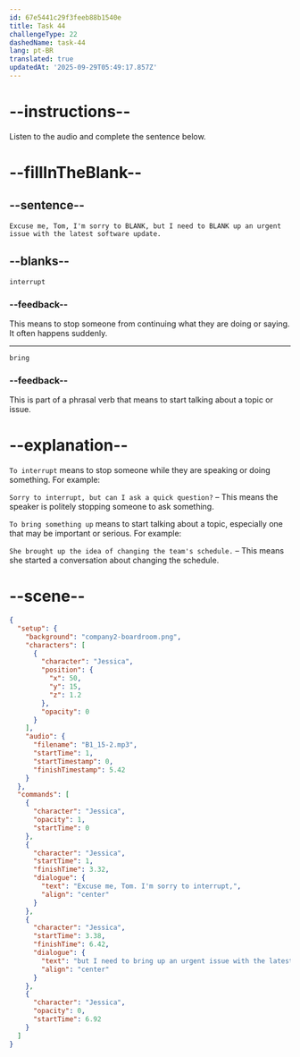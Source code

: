 ```yaml
---
id: 67e5441c29f3feeb88b1540e
title: Task 44
challengeType: 22
dashedName: task-44
lang: pt-BR
translated: true
updatedAt: '2025-09-29T05:49:17.857Z'
---
```


<!-- (Audio) Jessica: Excuse me, Tom, I'm sorry to interrupt, but I need to bring up an urgent issue with the latest software update. -->

# --instructions--

Listen to the audio and complete the sentence below.

# --fillInTheBlank--

## --sentence--

`Excuse me, Tom, I'm sorry to BLANK, but I need to BLANK up an urgent issue with the latest software update.`

## --blanks--

`interrupt`

### --feedback--

This means to stop someone from continuing what they are doing or saying. It often happens suddenly.

---

`bring`

### --feedback--

This is part of a phrasal verb that means to start talking about a topic or issue.

# --explanation--

`To interrupt` means to stop someone while they are speaking or doing something. For example:

`Sorry to interrupt, but can I ask a quick question?` – This means the speaker is politely stopping someone to ask something.

`To bring something up` means to start talking about a topic, especially one that may be important or serious. For example:

`She brought up the idea of changing the team's schedule.` – This means she started a conversation about changing the schedule.

# --scene--

```json
{
  "setup": {
    "background": "company2-boardroom.png",
    "characters": [
      {
        "character": "Jessica",
        "position": {
          "x": 50,
          "y": 15,
          "z": 1.2
        },
        "opacity": 0
      }
    ],
    "audio": {
      "filename": "B1_15-2.mp3",
      "startTime": 1,
      "startTimestamp": 0,
      "finishTimestamp": 5.42
    }
  },
  "commands": [
    {
      "character": "Jessica",
      "opacity": 1,
      "startTime": 0
    },
    {
      "character": "Jessica",
      "startTime": 1,
      "finishTime": 3.32,
      "dialogue": {
        "text": "Excuse me, Tom. I'm sorry to interrupt,",
        "align": "center"
      }
    },
    {
      "character": "Jessica",
      "startTime": 3.38,
      "finishTime": 6.42,
      "dialogue": {
        "text": "but I need to bring up an urgent issue with the latest software update.",
        "align": "center"
      }
    },
    {
      "character": "Jessica",
      "opacity": 0,
      "startTime": 6.92
    }
  ]
}
```
